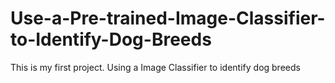# Use-a-Pre-trained-Image-Classifier-to-Identify-Dog-Breeds
This is my first project. Using a Image Classifier to identify dog breeds
